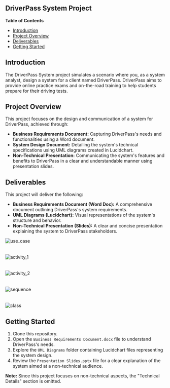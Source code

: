## DriverPass System Project

**Table of Contents**

* [Introduction](#introduction)
* [Project Overview](#project-overview)
* [Deliverables](#deliverables)
* [Getting Started](#getting-started)

## Introduction

The DriverPass System project simulates a scenario where you, as a system analyst, design a system for a client named DriverPass. DriverPass aims to provide online practice exams and on-the-road training to help students prepare for their driving tests.

## Project Overview

This project focuses on the design and communication of a system for DriverPass, achieved through:

* **Business Requirements Document:** Capturing DriverPass's needs and functionalities using a Word document.
* **System Design Document:** Detailing the system's technical specifications using UML diagrams created in Lucidchart.
* **Non-Technical Presentation:** Communicating the system's features and benefits to DriverPass in a clear and understandable manner using presentation slides.

## Deliverables

This project will deliver the following:

* **Business Requirements Document (Word Doc):** A comprehensive document outlining DriverPass's system requirements.
* **UML Diagrams (Lucidchart):** Visual representations of the system's structure and behavior.
* **Non-Technical Presentation (Slides):** A clear and concise presentation explaining the system to DriverPass stakeholders.

![use_case](https://github.com/Marc-Aradillas/System-Analysis-and-Design/assets/106922826/f1e34d62-2872-4ea1-85c0-17a4d461837c)
<br>
<br>
<br>
![activity_1](https://github.com/Marc-Aradillas/System-Analysis-and-Design/assets/106922826/4fe6d9b3-9d0b-4b0c-bbb6-0d5d1dbf9952)
<br>
<br>
<br>
![activity_2](https://github.com/Marc-Aradillas/System-Analysis-and-Design/assets/106922826/d1591c09-54f9-4387-99b5-4c61fc50d485)
<br>
<br>
<br>
![sequence](https://github.com/Marc-Aradillas/System-Analysis-and-Design/assets/106922826/e259894c-aa8f-4533-b3b7-3b84ea4bd635)
<br>
<br>
<br>
![class](https://github.com/Marc-Aradillas/System-Analysis-and-Design/assets/106922826/13651b18-d236-4c61-9ac5-0c3f71229964)




## Getting Started

1. Clone this repository.
2. Open the `Business Requirements Document.docx` file to understand DriverPass's needs.
3. Explore the `UML Diagrams` folder containing Lucidchart files representing the system design.
4. Review the `Presentation Slides.pptx` file for a clear explanation of the system aimed at a non-technical audience.

**Note:** Since this project focuses on non-technical aspects, the "Technical Details" section is omitted.
